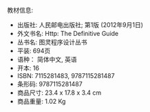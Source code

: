教材信息:
* 出版社: 人民邮电出版社; 第1版 (2012年9月1日)
* 外文书名: Http: The Definitive Guide
* 丛书名: 图灵程序设计丛书
* 平装: 694页
* 语种： 简体中文, 英语
* 开本: 16
* ISBN: 7115281483, 9787115281487
* 条形码: 9787115281487
* 商品尺寸: 23.4 x 17.8 x 3.4 cm
* 商品重量: 1.02 Kg